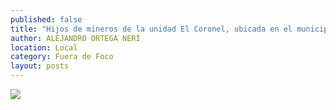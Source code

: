 ```yaml
---
published: false
title: "Hijos de mineros de la unidad El Coronel, ubicada en el municipio Ojocaliente, juegan contentos después de la solución al conflicto que mantuvo en paro a la mina desde mayo pasado"
author: ALEJANDRO ORTEGA NERI
location: Local
category: Fuera de Foco
layout: posts
---
```


![](http://i.imgur.com/ci8m1oxm.jpg)
